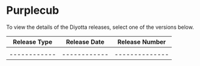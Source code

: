# Purplecub

To view the details of the Diyotta releases, select one of the versions below.

| Release Type | Release Date | Release Number |
| ------------ | ------------ | -------------- |
|              |              |                |
| ------------ | ------------ | -------------- |
